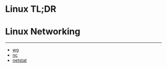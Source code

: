 # Linux TL;DR

# Linux Networking
---
- [wg](./content/Linux-Networking/wg.md)
- [nc](./content/Linux-Networking/netcat.md)
- [netstat](./content/Linux-Networking/netstat.md)
